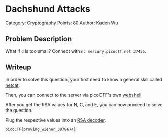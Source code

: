 # Dachshund Attacks
Category: Cryptography
Points: 80
Author: Kaden Wu
## Problem Description
What if `d` is too small? Connect with `nc mercury.picoctf.net 37455`.
## Writeup
In order to solve this question, your first need to know a general skill called [netcat](https://www.tutorialspoint.com/the-netcat-command-in-linux).

Then, you can connect to the server via picoCTF's own [webshell](https://webshell.picoctf.org).

After you get the RSA values for N, C, and E, you can now proceed to solve the question. 

Plug the respective values into an [RSA decoder](https://dcode.fr/rsa-cipher).

`picoCTF{proving_wiener_3878674}`
